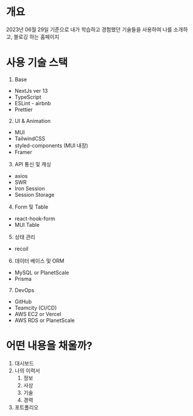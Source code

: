 # 개요

2023년 06월 29일 기준으로 내가 학습하고 경험했던 기술들을 사용하여 나를 소개하고, 블로깅 하는 홈페이지

# 사용 기술 스택

1.  Base

- NextJs ver 13
- TypeScript
- ESLint - airbnb
- Prettier

2. UI & Animation

- MUI
- TailwindCSS
- styled-components (MUI 내장)
- Framer

3. API 통신 및 캐싱

- axios
- SWR
- Iron Session
- Session Storage

4. Form 및 Table

- react-hook-form
- MUI Table

5. 상태 관리

- recoil

6. 데이터 베이스 및 ORM

- MySQL or PlanetScale
- Prisma

7. DevOps

- GitHub
- Teamcity (CI/CD)
- AWS EC2 or Vercel
- AWS RDS or PlanetScale

# 어떤 내용을 채울까?

1. 대시보드
2. 나의 이력서
   1. 정보
   2. 사상
   3. 기술
   4. 경력
3. 포트폴리오
